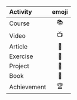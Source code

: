 | Activity    | emoji |
| :-------    | :---: |
| Course      | 📚    | 
| Video       | 📺    |
| Article     | 📰    |
| Exercise    | 💪    |
| Project     | 🔨    |
| Book        | 📘    |
| Achievement | 🏆    |
